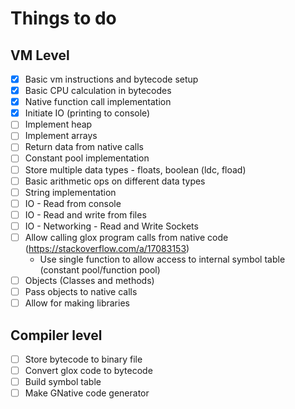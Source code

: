 # Things to do

## VM Level
- [x] Basic vm instructions and bytecode setup
- [x] Basic CPU calculation in bytecodes
- [x] Native function call implementation
- [x] Initiate IO (printing to console)
- [ ] Implement heap
- [ ] Implement arrays
- [ ] Return data from native calls
- [ ] Constant pool implementation
- [ ] Store multiple data types - floats, boolean (ldc, fload)
- [ ] Basic arithmetic ops on different data types
- [ ] String implementation
- [ ] IO - Read from console
- [ ] IO - Read and write from files
- [ ] IO - Networking - Read and Write Sockets
- [ ] Allow calling glox program calls from native code (https://stackoverflow.com/a/17083153)
  - Use single function to allow access to internal symbol table (constant pool/function pool)
- [ ] Objects (Classes and methods)
- [ ] Pass objects to native calls
- [ ] Allow for making libraries

## Compiler level
- [ ] Store bytecode to binary file
- [ ] Convert glox code to bytecode
- [ ] Build symbol table
- [ ] Make GNative code generator
